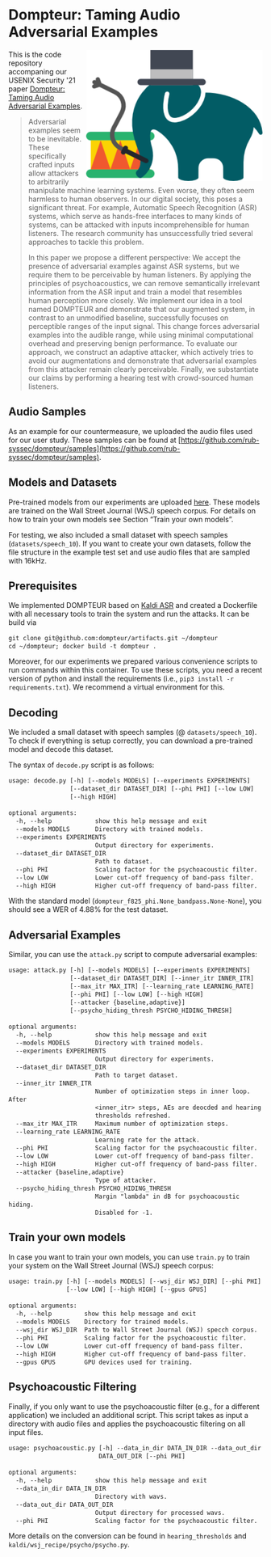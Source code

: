 # Dompteur: Taming Audio Adversarial Examples

<p>
<img align="right" width="350"  src="media/dompefant.png"> 
</p>

This is the code repository accompaning our USENIX Security '21 paper [Dompteur: Taming Audio Adversarial Examples](https://arxiv.org/abs/2102.05431).

>Adversarial examples seem to be inevitable. These specifically crafted inputs allow attackers to arbitrarily manipulate machine learning systems. Even worse, they often seem harmless to human observers. In our digital society, this poses a significant threat. For example, Automatic Speech Recognition (ASR) systems, which serve as hands-free interfaces to many kinds of systems, can be attacked with inputs incomprehensible for human listeners. The research community has unsuccessfully tried several approaches to tackle this problem.
>
> In this paper we propose a different perspective: We accept the presence of adversarial examples against ASR systems, but we require them to be perceivable by human listeners. By applying the principles of psychoacoustics, we can remove semantically irrelevant information from the ASR input and train a model that resembles human perception more closely. We implement our idea in a tool named DOMPTEUR and demonstrate that our augmented system, in contrast to an unmodified baseline, successfully focuses on perceptible ranges of the input signal. This change forces adversarial examples into the audible range, while using minimal computational overhead and preserving benign performance. To evaluate our approach, we construct an adaptive attacker, which actively tries to avoid our augmentations and demonstrate that adversarial examples from this attacker remain clearly perceivable. Finally, we substantiate our claims by performing a hearing test with crowd-sourced human listeners.

## Audio Samples

As an example for our countermeasure, we uploaded the audio files used for our user study. These samples can be found at [https://github.com/rub-syssec/dompteur/samples](https://github.com/rub-syssec/dompteur/samples).

## Models and Datasets

Pre-trained models from our experiments are uploaded [here](https://drive.google.com/drive/folders/1MA8e_NRaOycCd9EgHKIFiT5MhVa0zeQO?usp=sharing). These models are trained on the Wall Street Journal (WSJ) speech corpus. For details on how to train your own models see Section “Train your own models”.

For testing, we also included a small dataset with speech samples (`datasets/speech_10`). If you want to create your own datasets, follow the file structure in the example test set and use audio files that are sampled with 16kHz.

## Prerequisites

We implemented DOMPTEUR based on [Kaldi ASR](https://kaldi-asr.org) and created a Dockerfile with all necessary tools to train the system and run the attacks. It can be build via

```
git clone git@github.com:dompteur/artifacts.git ~/dompteur
cd ~/dompteur; docker build -t dompteur .
```

Moreover, for our experiments we prepared various convenience scripts to run commands within this container. To use these scripts, you need a recent version of python and install the requirements (i.e., `pip3 install -r requirements.txt`). We recommend a virtual environment for this.


## Decoding

We included a small dataset with speech samples (@ `datasets/speech_10`). To check if everything is setup correctly, you can download a pre-trained model and decode this dataset.

The syntax of `decode.py` script is as follows:

```
usage: decode.py [-h] [--models MODELS] [--experiments EXPERIMENTS]
                 [--dataset_dir DATASET_DIR] [--phi PHI] [--low LOW]
                 [--high HIGH]

optional arguments:
  -h, --help            show this help message and exit
  --models MODELS       Directory with trained models.
  --experiments EXPERIMENTS
                        Output directory for experiments.
  --dataset_dir DATASET_DIR
                        Path to dataset.
  --phi PHI             Scaling factor for the psychoacoustic filter.
  --low LOW             Lower cut-off frequency of band-pass filter.
  --high HIGH           Higher cut-off frequency of band-pass filter.
```

With the standard model (`dompteur_f825_phi.None_bandpass.None-None`), you should see a WER of 4.88% for the test dataset.

## Adversarial Examples

Similar, you can use the `attack.py` script to compute adversarial examples: 

```
usage: attack.py [-h] [--models MODELS] [--experiments EXPERIMENTS]
                 [--dataset_dir DATASET_DIR] [--inner_itr INNER_ITR]
                 [--max_itr MAX_ITR] [--learning_rate LEARNING_RATE]
                 [--phi PHI] [--low LOW] [--high HIGH]
                 [--attacker {baseline,adaptive}]
                 [--psycho_hiding_thresh PSYCHO_HIDING_THRESH]

optional arguments:
  -h, --help            show this help message and exit
  --models MODELS       Directory with trained models.
  --experiments EXPERIMENTS
                        Output directory for experiments.
  --dataset_dir DATASET_DIR
                        Path to target dataset.
  --inner_itr INNER_ITR
                        Number of optimization steps in inner loop. After
                        <inner_itr> steps, AEs are deocded and hearing
                        thresholds refreshed.
  --max_itr MAX_ITR     Maximum number of optimization steps.
  --learning_rate LEARNING_RATE
                        Learning rate for the attack.
  --phi PHI             Scaling factor for the psychoacoustic filter.
  --low LOW             Lower cut-off frequency of band-pass filter.
  --high HIGH           Higher cut-off frequency of band-pass filter.
  --attacker {baseline,adaptive}
                        Type of attacker.
  --psycho_hiding_thresh PSYCHO_HIDING_THRESH
                        Margin "lambda" in dB for psychoacoustic hiding.
                        Disabled for -1.
```

## Train your own models

In case you want to train your own models, you can use `train.py` to train your system on the Wall Street Journal (WSJ) speech corpus:

```
usage: train.py [-h] [--models MODELS] [--wsj_dir WSJ_DIR] [--phi PHI]
                [--low LOW] [--high HIGH] [--gpus GPUS]

optional arguments:
  -h, --help         show this help message and exit
  --models MODELS    Directory for trained models.
  --wsj_dir WSJ_DIR  Path to Wall Street Journal (WSJ) specch corpus.
  --phi PHI          Scaling factor for the psychoacoustic filter.
  --low LOW          Lower cut-off frequency of band-pass filter.
  --high HIGH        Higher cut-off frequency of band-pass filter.
  --gpus GPUS        GPU devices used for training.
```

## Psychoacoustic Filtering

Finally, if you only want to use the psychoacoustic filter (e.g., for a different application) we included an additional script. This script takes as input a directory with audio files and applies the psychoacoustic filtering on all input files.

```
usage: psychoacoustic.py [-h] --data_in_dir DATA_IN_DIR --data_out_dir
                         DATA_OUT_DIR [--phi PHI]

optional arguments:
  -h, --help            show this help message and exit
  --data_in_dir DATA_IN_DIR
                        Directory with wavs.
  --data_out_dir DATA_OUT_DIR
                        Output directory for processed wavs.
  --phi PHI             Scaling factor for the psychoacoustic filter.
```

More details on the conversion can be found in `hearing_thresholds` and `kaldi/wsj_recipe/psycho/psycho.py`.